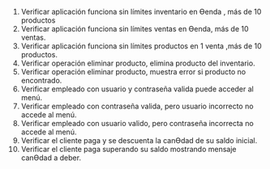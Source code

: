 1. Verificar aplicación funciona sin límites inventario en Ɵenda , más de 10 productos
2. Verificar aplicación funciona sin límites ventas en Ɵenda, más de 10 ventas.
3. Verificar aplicación funciona sin límites productos en 1 venta ,más de 10 productos.
4. Verificar operación eliminar producto, elimina producto del inventario.
5. Verificar operación eliminar producto, muestra error si producto no encontrado.
6. Verificar empleado con usuario y contraseña valida puede acceder al menú.
7. Verificar empleado con contraseña valida, pero usuario incorrecto no accede al menú.
8. Verificar empleado con usuario valido, pero contraseña incorrecta no accede al menú.
9. Verificar el cliente paga y se descuenta la canƟdad de su saldo inicial.
10. Verificar el cliente paga superando su saldo mostrando mensaje canƟdad a deber.
